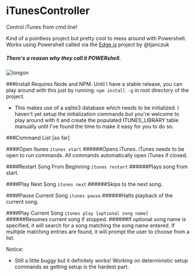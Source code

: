 # iTunesController
Control iTunes from cmd line!

Kind of a pointless project but pretty cool to mess around with Powershell. Works using Powershell called via the [Edge.js](https://github.com/tjanczuk/edge) project by @tjanczuk
##### There's a reason why they call it POWERshell.

![longon](https://cloud.githubusercontent.com/assets/6892666/14238589/03b32ae6-fa01-11e5-9b9c-2038fd5fd1a6.gif)

###Install
Requires Node and NPM.
Until I have a stable release, you can play around with this just by running:
`npm install -g` in root directory of the project.

- This makes use of a sqlite3 database which needs to be initialized. I haven't yet setup the initialization commands but you're welcome to play around with it and create the populated ITUNES_LIBRARY table manually until I've found the time to make it easy for you to do so.

###Command List [so far]

####Open Itunes
`itunes start`
######Opens iTunes. iTunes needs to be open to run commands. All commands automatically open iTunes if closed.

####Restart Song From Beginning
`itunes restart`
######Plays song from start.

####Play Next Song
`itunes next`
######Skips to the next song.

####Pause Current Song
`itunes pause`
######Halts playback of the current song.

####Play Current Song
`itunes play [optional song name]`
######Resumes current song if stopped.
######If optional song name is specified, it will search for a song matching the song name entered. If multiple matching entries are found, it will prompt the user to choose from a list.

Notice:
- Still a little buggy but it definitely works! Working on deterministic setup commands as getting setup is the hardest part.





